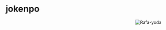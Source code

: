 # jokenpo

<img align="right" alt="Rafa-yoda" src="https://discordapp.com/channels/874987121587388466/874987121587388471/875337014852087868">

